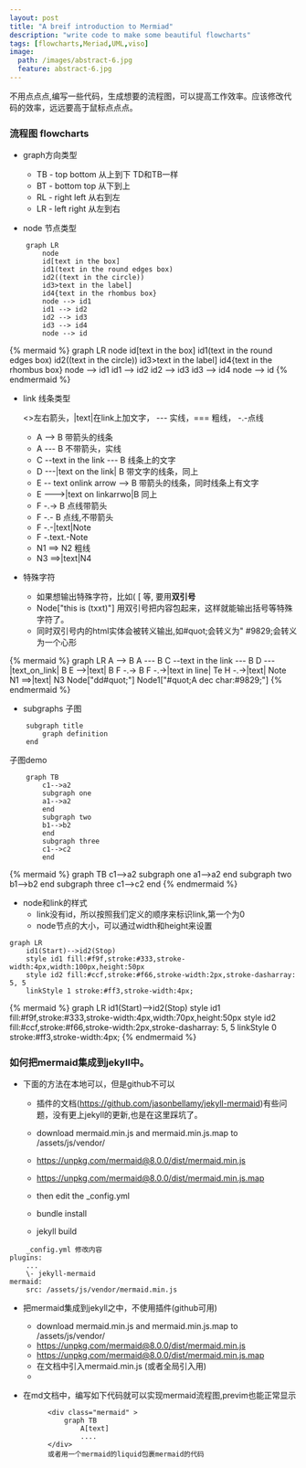 ```yaml
---
layout: post
title: "A breif introduction to Mermiad"
description: "write code to make some beautiful flowcharts"
tags: [flowcharts,Meriad,UML,viso]
image:
  path: /images/abstract-6.jpg
  feature: abstract-6.jpg
---
```


不用点点点,编写一些代码，生成想要的流程图，可以提高工作效率。应该修改代码的效率，远远要高于鼠标点点点。

### 流程图 flowcharts

* graph方向类型

	* TB  - top bottom  从上到下 TD和TB一样
	* BT  - bottom top  从下到上
	* RL  - right left  从右到左
	* LR  - left right  从左到右

* node 节点类型

```
	graph LR
		node
		id[text in the box]
		id1(text in the round edges box)
		id2((text in the circle))
		id3>text in the label]
		id4{text in the rhombus box}
		node --> id1
		id1 --> id2
		id2 --> id3 
		id3 --> id4
		node --> id
```

{% mermaid %}
	graph LR
		node
		id[text in the box]
		id1(text in the round edges box)
		id2((text in the circle))
		id3>text in the label]
		id4{text in the rhombus box}
		node --> id1
		id1 --> id2
		id2 --> id3 
		id3 --> id4
		node --> id
{% endmermaid %}

* link 线条类型

	<>左右箭头，|text|在link上加文字， \-\-\- 实线，=== 粗线，  \-.\-点线
	* A \-\-> B	带箭头的线条
	* A \-\-\- B	不带箭头，实线
	* C \-\-text in the link \-\-\- B	线条上的文字
	* D \-\-\-\|text on the link\| B	带文字的线条，同上
	* E \-\- text onlink arrow \-\-> B	带箭头的线条，同时线条上有文字
	* E \-\-\->\|text on linkarrwo\|B	同上
	* F \-.\-> B	点线带箭头
	* F \-.\- B	点线,不带箭头
	* F \-.\-\|text\|Note
	* F \-.text.\-Note
	* N1 ==> N2	粗线
	* N3 ==>\|text\|N4

* 特殊字符
	* 如果想输出特殊字符，比如( [ 等, 要用**双引号**
	* Node["this is (txxt)"]  用双引号把内容包起来，这样就能输出括号等特殊字符了。
	* 同时双引号内的html实体会被转义输出,如#quot;会转义为" #9829;会转义为一个心形

{% mermaid %}
	graph LR
		A --> B
		A --- B
		C --text in the link --- B 
		D ---|text_on_link| B
		E -->|text| B
		F -.-> B
		F -.->|text in line| Te
		H -.->|text| Note
		N1 ==>|text| N3
		Node["dd#quot\;"]
		Node1["#quot;A dec char:#9829;"]
{% endmermaid %}

* subgraphs 子图

```
	subgraph title
		graph definition
	end
```
子图demo

```
	graph TB
		c1-->a2
		subgraph one
		a1-->a2
		end
		subgraph two
		b1-->b2
		end
		subgraph three
		c1-->c2
		end
```

{% mermaid %}
	graph TB
		c1-->a2
		subgraph one
		a1-->a2
		end
		subgraph two
		b1-->b2
		end
		subgraph three
		c1-->c2
		end
{% endmermaid %}


* node和link的样式
	* link没有id，所以按照我们定义的顺序来标识link,第一个为0
	* node节点的大小，可以通过width和height来设置
```
graph LR
	id1(Start)-->id2(Stop)
	style id1 fill:#f9f,stroke:#333,stroke-width:4px,width:100px,height:50px
	style id2 fill:#ccf,stroke:#f66,stroke-width:2px,stroke-dasharray: 5, 5
	linkStyle 1 stroke:#ff3,stroke-width:4px;
```

{% mermaid %}
	graph LR
	    id1(Start)-->id2(Stop)
	    style id1 fill:#f9f,stroke:#333,stroke-width:4px,width:70px,height:50px
		style id2 fill:#ccf,stroke:#f66,stroke-width:2px,stroke-dasharray: 5, 5
		linkStyle 0 stroke:#ff3,stroke-width:4px;
{% endmermaid %}

###  如何把mermaid集成到jekyll中。

* 下面的方法在本地可以，但是github不可以

	* 插件的文档(https://github.com/jasonbellamy/jekyll-mermaid)有些问题，没有更上jekyll的更新,也是在这里踩坑了。

	* download mermaid.min.js and mermaid.min.js.map to /assets/js/vendor/
	* https://unpkg.com/mermaid@8.0.0/dist/mermaid.min.js
	* https://unpkg.com/mermaid@8.0.0/dist/mermaid.min.js.map
	* then edit the _config.yml
	* bundle install
	* jekyll build
```
	_config.yml 修改内容
plugins:
	...
	\- jekyll-mermaid
mermaid:
	src: /assets/js/vendor/mermaid.min.js
```

* 把mermaid集成到jekyll之中，不使用插件(github可用)

	* download mermaid.min.js and mermaid.min.js.map to /assets/js/vendor/
	* https://unpkg.com/mermaid@8.0.0/dist/mermaid.min.js
	* https://unpkg.com/mermaid@8.0.0/dist/mermaid.min.js.map
	* 在文档中引入mermaid.min.js (或者全局引入用)
	* <script src="{{ site.url }}/assets/js/vendor/mermaid.min.js"></script>

* 在md文档中，编写如下代码就可以实现mermaid流程图,previm也能正常显示

			<div class="mermaid" >
				graph TB
					A[text]
					....
			</div>
			或者用一个mermaid的liquid包裹mermaid的代码
	
